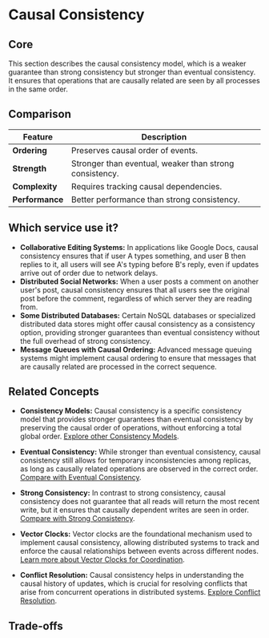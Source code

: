 # Causal Consistency

## Core

This section describes the causal consistency model, which is a weaker guarantee than strong consistency but stronger than eventual consistency. It ensures that operations that are causally related are seen by all processes in the same order.

## Comparison

| Feature | Description |
|---|---|
| **Ordering** | Preserves causal order of events. |
| **Strength** | Stronger than eventual, weaker than strong consistency. |
| **Complexity** | Requires tracking causal dependencies. |
| **Performance** | Better performance than strong consistency. |

## Which service use it?

-   **Collaborative Editing Systems:** In applications like Google Docs, causal consistency ensures that if user A types something, and user B then replies to it, all users will see A's typing before B's reply, even if updates arrive out of order due to network delays.
-   **Distributed Social Networks:** When a user posts a comment on another user's post, causal consistency ensures that all users see the original post before the comment, regardless of which server they are reading from.
-   **Some Distributed Databases:** Certain NoSQL databases or specialized distributed data stores might offer causal consistency as a consistency option, providing stronger guarantees than eventual consistency without the full overhead of strong consistency.
-   **Message Queues with Causal Ordering:** Advanced message queuing systems might implement causal ordering to ensure that messages that are causally related are processed in the correct sequence.

## Related Concepts

-   **Consistency Models:** Causal consistency is a specific consistency model that provides stronger guarantees than eventual consistency by preserving the causal order of operations, without enforcing a total global order. [Explore other Consistency Models](../README.md).

-   **Eventual Consistency:** While stronger than eventual consistency, causal consistency still allows for temporary inconsistencies among replicas, as long as causally related operations are observed in the correct order. [Compare with Eventual Consistency](../eventual-consistency/README.md).

-   **Strong Consistency:** In contrast to strong consistency, causal consistency does not guarantee that all reads will return the most recent write, but it ensures that causally dependent writes are seen in order. [Compare with Strong Consistency](../strong-consistency/README.md).

-   **Vector Clocks:** Vector clocks are the foundational mechanism used to implement causal consistency, allowing distributed systems to track and enforce the causal relationships between events across different nodes. [Learn more about Vector Clocks for Coordination](../../coordination/vector-clock/README.md).

-   **Conflict Resolution:** Causal consistency helps in understanding the causal history of updates, which is crucial for resolving conflicts that arise from concurrent operations in distributed systems. [Explore Conflict Resolution](../../conflict-resolution/README.md).

## Trade-offs
